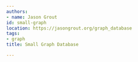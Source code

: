 ```yaml
---
authors:
- name: Jason Grout
id: small-graph
location: https://jasongrout.org/graph_database
tags:
- graph
title: Small Graph Database

---
```



